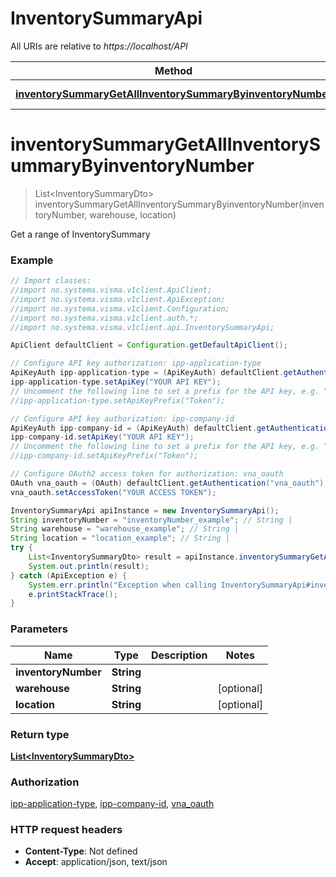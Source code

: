 # InventorySummaryApi

All URIs are relative to *https://localhost/API*

Method | HTTP request | Description
------------- | ------------- | -------------
[**inventorySummaryGetAllInventorySummaryByinventoryNumber**](InventorySummaryApi.md#inventorySummaryGetAllInventorySummaryByinventoryNumber) | **GET** /controller/api/v1/inventorysummary/{inventoryNumber} | Get a range of InventorySummary


<a name="inventorySummaryGetAllInventorySummaryByinventoryNumber"></a>
# **inventorySummaryGetAllInventorySummaryByinventoryNumber**
> List&lt;InventorySummaryDto&gt; inventorySummaryGetAllInventorySummaryByinventoryNumber(inventoryNumber, warehouse, location)

Get a range of InventorySummary

### Example
```java
// Import classes:
//import no.systema.visma.v1client.ApiClient;
//import no.systema.visma.v1client.ApiException;
//import no.systema.visma.v1client.Configuration;
//import no.systema.visma.v1client.auth.*;
//import no.systema.visma.v1client.api.InventorySummaryApi;

ApiClient defaultClient = Configuration.getDefaultApiClient();

// Configure API key authorization: ipp-application-type
ApiKeyAuth ipp-application-type = (ApiKeyAuth) defaultClient.getAuthentication("ipp-application-type");
ipp-application-type.setApiKey("YOUR API KEY");
// Uncomment the following line to set a prefix for the API key, e.g. "Token" (defaults to null)
//ipp-application-type.setApiKeyPrefix("Token");

// Configure API key authorization: ipp-company-id
ApiKeyAuth ipp-company-id = (ApiKeyAuth) defaultClient.getAuthentication("ipp-company-id");
ipp-company-id.setApiKey("YOUR API KEY");
// Uncomment the following line to set a prefix for the API key, e.g. "Token" (defaults to null)
//ipp-company-id.setApiKeyPrefix("Token");

// Configure OAuth2 access token for authorization: vna_oauth
OAuth vna_oauth = (OAuth) defaultClient.getAuthentication("vna_oauth");
vna_oauth.setAccessToken("YOUR ACCESS TOKEN");

InventorySummaryApi apiInstance = new InventorySummaryApi();
String inventoryNumber = "inventoryNumber_example"; // String | 
String warehouse = "warehouse_example"; // String | 
String location = "location_example"; // String | 
try {
    List<InventorySummaryDto> result = apiInstance.inventorySummaryGetAllInventorySummaryByinventoryNumber(inventoryNumber, warehouse, location);
    System.out.println(result);
} catch (ApiException e) {
    System.err.println("Exception when calling InventorySummaryApi#inventorySummaryGetAllInventorySummaryByinventoryNumber");
    e.printStackTrace();
}
```

### Parameters

Name | Type | Description  | Notes
------------- | ------------- | ------------- | -------------
 **inventoryNumber** | **String**|  |
 **warehouse** | **String**|  | [optional]
 **location** | **String**|  | [optional]

### Return type

[**List&lt;InventorySummaryDto&gt;**](InventorySummaryDto.md)

### Authorization

[ipp-application-type](../README.md#ipp-application-type), [ipp-company-id](../README.md#ipp-company-id), [vna_oauth](../README.md#vna_oauth)

### HTTP request headers

 - **Content-Type**: Not defined
 - **Accept**: application/json, text/json

